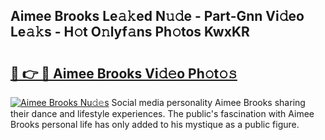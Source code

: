 ## Aimee Brooks Le𝚊𝚔ed N𝚞𝚍e - Part-Gnn Vi𝚍eo Le𝚊𝚔s - H𝚘t O𝚗lyf𝚊ns Ph𝚘tos KwxKR

# <h2><a href="http://hf3s8c.feru.top/?c=Aimee+Brooks">🔗 👉 🔴 Aimee Brooks Vi𝚍𝚎o Ph𝚘t𝚘𝚜</a></h2>

[![Aimee Brooks Nu𝚍𝚎s](https://i.imgur.com/0TWrTi3.gif)](http://hf3s8c.feru.top/?c=Aimee+Brooks)
Social media personality Aimee Brooks sharing their dance and lifestyle experiences. The public's fascination with Aimee Brooks personal life has only added to his mystique as a public figure. 
